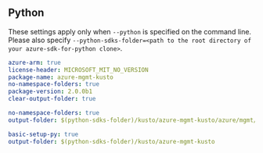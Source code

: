 ## Python

These settings apply only when `--python` is specified on the command line.
Please also specify `--python-sdks-folder=<path to the root directory of your azure-sdk-for-python clone>`.

``` yaml $(track2)
azure-arm: true
license-header: MICROSOFT_MIT_NO_VERSION
package-name: azure-mgmt-kusto
no-namespace-folders: true
package-version: 2.0.0b1
clear-output-folder: true
```

``` yaml $(python-mode) == 'update' && $(track2)
no-namespace-folders: true
output-folder: $(python-sdks-folder)/kusto/azure-mgmt-kusto/azure/mgmt/kusto
```

``` yaml $(python-mode) == 'create' && $(track2)
basic-setup-py: true
output-folder: $(python-sdks-folder)/kusto/azure-mgmt-kusto
```

